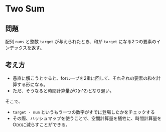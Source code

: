 # Two Sum

## 問題
配列 `nums` と整数 `target` が与えられたとき、和が `target` になる2つの要素のインデックスを返す。

## 考え方

- 愚直に解こうとすると、forループを2重に回して、それぞれの要素の和を計算する形になる。
- ただ、そうなると時間計算量がO(n^2)となり遅い。

そこで、
- `target - num` というもう一つの数字がすでに登場したかをチェックする
- その際、ハッシュマップを使うことで、空間計算量を犠牲に、時間計算量をO(n)に減らすことができる。
